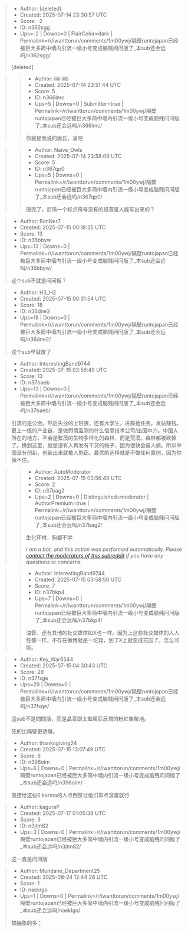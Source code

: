> - Author: [deleted]
> - Created: 2025-07-14 23:30:57 UTC
> - Score: -2
> - ID: n362sgg
> - Ups=-2 | Downs=0 | FlairColor=dark | Permalink=/r/iwanttorun/comments/1m00ywj/隔壁runtojapan已经被巨大多简中墙内引流一级小号变成脑残问问版了_本sub还会远吗/n362sgg/
>
> [deleted]

>> - Author: iiiiiiiiib
>> - Created: 2025-07-14 23:51:44 UTC
>> - Score: 5
>> - ID: n366lmc
>> - Ups=5 | Downs=0 | Submitter=true | Permalink=/r/iwanttorun/comments/1m00ywj/隔壁runtojapan已经被巨大多简中墙内引流一级小号变成脑残问问版了_本sub还会远吗/n366lmc/
>>
>> 你就是我说的唐氏，滚吧

>> - Author: Naive_Owls
>> - Created: 2025-07-14 23:58:09 UTC
>> - Score: 5
>> - ID: n367qp0
>> - Ups=5 | Downs=0 | Permalink=/r/iwanttorun/comments/1m00ywj/隔壁runtojapan已经被巨大多简中墙内引流一级小号变成脑残问问版了_本sub还会远吗/n367qp0/
>>
>> 唐完了，尼玛一个标点符号没有的段落是人能写出来的？

> - Author: BanNer7
> - Created: 2025-07-15 00:18:35 UTC
> - Score: 13
> - ID: n36bbyw
> - Ups=13 | Downs=0 | Permalink=/r/iwanttorun/comments/1m00ywj/隔壁runtojapan已经被巨大多简中墙内引流一级小号变成脑残问问版了_本sub还会远吗/n36bbyw/
>
> 这个sub不就是问问板？

> - Author: H3_H2
> - Created: 2025-07-15 00:31:54 UTC
> - Score: 18
> - ID: n36dne2
> - Ups=18 | Downs=0 | Permalink=/r/iwanttorun/comments/1m00ywj/隔壁runtojapan已经被巨大多简中墙内引流一级小号变成脑残问问版了_本sub还会远吗/n36dne2/
>
> 这个sub早就废了

> - Author: InterestingBand9744
> - Created: 2025-07-15 03:56:49 UTC
> - Score: 13
> - ID: n37baeb
> - Ups=13 | Downs=0 | Permalink=/r/iwanttorun/comments/1m00ywj/隔壁runtojapan已经被巨大多简中墙内引流一级小号变成脑残问问版了_本sub还会远吗/n37baeb/
>
> 引流的是公会。然后失业的上班族，还有大学生，进群抢任务，发帖赚钱。更上一级的产业链，是做舆情监测的什么信息技术公司/出国中介。中国人所在的地方，不会是繁茂的生物多样化的森林，而是荒漠。森林都被砍掉了。换到这里，就是没有人再发有干货的帖子，因为很快会被人偷。所以中国没有创新，创新出来就被人剽窃。最优的选择就是不做任何原创，因为你保不住。

>> - Author: AutoModerator
>> - Created: 2025-07-15 03:56:49 UTC
>> - Score: 2
>> - ID: n37bag2
>> - Ups=2 | Downs=0 | Distinguished=moderator | AuthorPremium=true | Permalink=/r/iwanttorun/comments/1m00ywj/隔壁runtojapan已经被巨大多简中墙内引流一级小号变成脑残问问版了_本sub还会远吗/n37bag2/
>>
>> 生化环材，狗都不学
>> 
>> *I am a bot, and this action was performed automatically. Please [contact the moderators of this subreddit](/message/compose/?to=/r/iwanttorun) if you have any questions or concerns.*

>> - Author: InterestingBand9744
>> - Created: 2025-07-15 03:58:50 UTC
>> - Score: 7
>> - ID: n37bkp4
>> - Ups=7 | Downs=0 | Permalink=/r/iwanttorun/comments/1m00ywj/隔壁runtojapan已经被巨大多简中墙内引流一级小号变成脑残问问版了_本sub还会远吗/n37bkp4/
>>
>> 油管、还有其他的社交媒体如X也一样。因为上这些社交媒体的人人性都一样。不存在微博就是一坨翔，到了X上就变成花园了。怎么可能。

> - Author: Key_War6544
> - Created: 2025-07-15 04:30:43 UTC
> - Score: 29
> - ID: n37fxge
> - Ups=29 | Downs=0 | Permalink=/r/iwanttorun/comments/1m00ywj/隔壁runtojapan已经被巨大多简中墙内引流一级小号变成脑残问问版了_本sub还会远吗/n37fxge/
>
> 這sub不是問問版，而是晶哥跟太監瘋狂反潤的粉紅集聚地。
> 
> 死的比隔壁更透徹。

> - Author: thanksgiving24
> - Created: 2025-07-15 13:07:49 UTC
> - Score: 6
> - ID: n396oim
> - Ups=6 | Downs=0 | Permalink=/r/iwanttorun/comments/1m00ywj/隔壁runtojapan已经被巨大多简中墙内引流一级小号变成脑残问问版了_本sub还会远吗/n396oim/
>
> 直接给这些0 karma的人点倒赞让他们早点滚蛋就行

> - Author: kaguraP
> - Created: 2025-07-17 01:05:38 UTC
> - Score: 3
> - ID: n3jtm82
> - Ups=3 | Downs=0 | Permalink=/r/iwanttorun/comments/1m00ywj/隔壁runtojapan已经被巨大多简中墙内引流一级小号变成脑残问问版了_本sub还会远吗/n3jtm82/
>
> 这一直是问问版

> - Author: Mundane_Department25
> - Created: 2025-08-24 12:44:28 UTC
> - Score: 1
> - ID: naeklgo
> - Ups=1 | Downs=0 | Permalink=/r/iwanttorun/comments/1m00ywj/隔壁runtojapan已经被巨大多简中墙内引流一级小号变成脑残问问版了_本sub还会远吗/naeklgo/
>
> 搞抽象的多；
